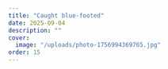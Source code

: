 ```yaml
---
title: "Caught blue-footed"
date: 2025-09-04
description: ""
cover:
  image: "/uploads/photo-1756994369765.jpg"
order: 15
---
```


